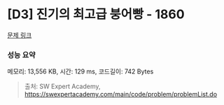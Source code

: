 # [D3] 진기의 최고급 붕어빵 - 1860 

[문제 링크](https://swexpertacademy.com/main/code/problem/problemDetail.do?contestProbId=AV5LsaaqDzYDFAXc) 

### 성능 요약

메모리: 13,556 KB, 시간: 129 ms, 코드길이: 742 Bytes



> 출처: SW Expert Academy, https://swexpertacademy.com/main/code/problem/problemList.do
